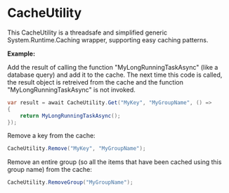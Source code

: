 ﻿# CacheUtility

This CacheUtility is a threadsafe and simplified generic System.Runtime.Caching wrapper, supporting easy caching patterns.

**Example:**

Add the result of calling the function "MyLongRunningTaskAsync" (like a database query) and add it to the cache. The next time this code is called, the result object is retreived from the cache and the function "MyLongRunningTaskAsync" is not invoked.

```csharp
var result = await CacheUtility.Get("MyKey", "MyGroupName", () =>
{
	return MyLongRunningTaskAsync();
});
```

Remove a key from the cache:
```csharp
CacheUtility.Remove("MyKey", "MyGroupName");
```

Remove an entire group (so all the items that have been cached using this group name) from the cache:
```csharp
CacheUtility.RemoveGroup("MyGroupName");
```
